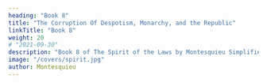 ```yaml
---
heading: "Book 8"
title: "The Corruption Of Despotism, Monarchy, and the Republic"
linkTitle: "Book 8"
weight: 20
# "2021-09-30"
description: "Book 8 of The Spirit of the Laws by Montesquieu Simplified in 21 chapters"
image: "/covers/spirit.jpg"
author: Montesquieu
---
```

